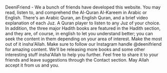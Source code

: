 DeeniFriend - We a bunch of friends have developed this website. You may read, listen to, and comprehend the Al-Quran Al-Kareem in Arabic or English. There's an Arabic Quran, an English Quran, and a brief video explanation of each Juz. A Quran player to listen to any Juz of your choice. In addition, the three major Hadith books are featured in the Hadith section, and they are, of course, in english to let you understand better; you can seek the content in them depending on your area of interest. Make the most out of it insha'Allah. Make sure to follow our Instagram handle @deenifriend for amazing content. We'll be releasing more books and some other interesting stuff insha'Allah to help you further. Feel free to share it to your friends and leave suggestions through the Contact section. May Allah accept it from us and you.
